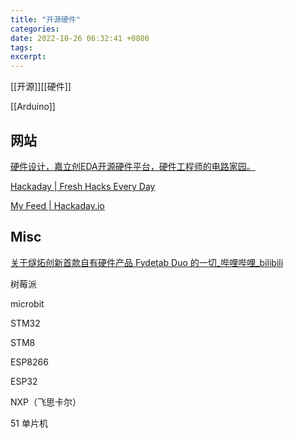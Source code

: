 ```yaml
---
title: "开源硬件"
categories: 
date: 2022-10-26 06:32:41 +0800
tags: 
excerpt: 
---
```



[[开源]][[硬件]]




[[Arduino]]

## 网站

[硬件设计，嘉立创EDA开源硬件平台，硬件工程师的电路家园。](https://oshwhub.com/)

[Hackaday | Fresh Hacks Every Day](https://hackaday.com/)

[My Feed | Hackaday.io](https://hackaday.io/myFeed)

## Misc


[关于燧炻创新首款自有硬件产品 Fydetab Duo 的一切_哔哩哔哩_bilibili](https://www.bilibili.com/video/BV1nd4y1z7hG/)


树莓派

microbit

STM32

STM8

ESP8266

ESP32

NXP（飞思卡尔）

51 单片机






